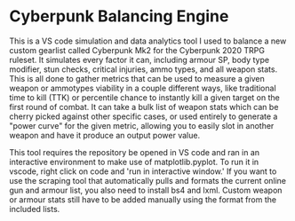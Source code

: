 # Cyberpunk Balancing Engine

This is a VS code simulation and data analytics tool I used to balance a new custom gearlist called Cyberpunk Mk2 for the Cyberpunk 2020 TRPG ruleset. It simulates every factor it can, including armour SP, body type modifier, stun checks, critical injuries, ammo types, and all weapon stats. This is all done to gather metrics that can be used to measure a given weapon or ammotypes viability in a couple different ways, like traditional time to kill (TTK) or percentile chance to instantly kill a given target on the first round of combat. It can take a bulk list of weapon stats which can be cherry picked against other specific cases, or used entirely to generate a "power curve" for the given metric, allowing you to easily slot in another weapon and have it produce an output power value.

This tool requires the repository be opened in VS code and ran in an interactive environment to make use of matplotlib.pyplot. To run it in vscode, right click on code and 'run in interactive window.' If you want to use the scraping tool that automatically pulls and formats the current online gun and armour list, you also need to install bs4 and lxml. Custom weapon or armour stats still have to be added manually using the format from the included lists.
